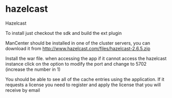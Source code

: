 hazelcast
=========

Hazelcast

To install just checkout the sdk and build the ext plugin

ManCenter should be installed in one of the cluster servers, you can download it from http://www.hazelcast.com/files/hazelcast-2.6.5.zip

Install the war file. when accessing the app if it cannot access the hazelcast instance click on the option to modify the port and
change to 5702 (increase the number in 1)

You should be able to see all of the cache entries using the application. If it requests a license you need to register and apply
the license that you will receive by email
